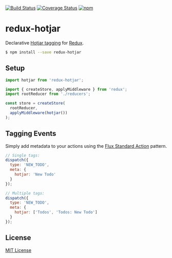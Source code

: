 [![Build Status](https://img.shields.io/travis/markdalgleish/redux-hotjar/master.svg?style=flat-square)](http://travis-ci.org/markdalgleish/redux-hotjar) [![Coverage Status](https://img.shields.io/coveralls/markdalgleish/redux-hotjar/master.svg?style=flat-square)](https://coveralls.io/r/markdalgleish/redux-hotjar) [![npm](https://img.shields.io/npm/v/redux-hotjar.svg?style=flat-square)](https://www.npmjs.com/package/redux-hotjar)

# redux-hotjar

Declarative [Hotjar tagging](http://docs.hotjar.com/docs/tagging-recordings) for [Redux](https://github.com/reactjs/redux).

```bash
$ npm install --save redux-hotjar
```

## Setup

```js
import hotjar from 'redux-hotjar';

import { createStore, applyMiddleware } from 'redux';
import rootReducer from './reducers';

const store = createStore(
  rootReducer,
  applyMiddleware(hotjar())
);
```

## Tagging Events

Simply add metadata to your actions using the [Flux Standard Action](https://github.com/acdlite/flux-standard-action) pattern.

```js
// Single tags:
dispatch({
  type: 'NEW_TODO',
  meta: {
    hotjar: 'New Todo'
  }
});

// Multiple tags:
dispatch({
  type: 'NEW_TODO',
  meta: {
    hotjar: ['Todos', 'Todos: New Todo']
  }
});
```

## License

[MIT License](http://markdalgleish.mit-license.org/)
